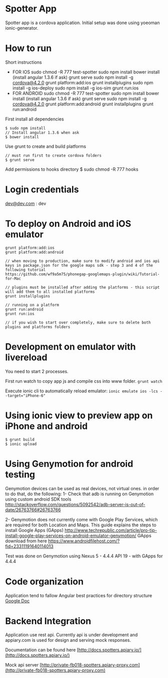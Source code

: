 Spotter App
===========
Spotter app is a cordova application. Initial setup was done using yoeoman ionic-generator. 

How to run 
===========

Short instructions
-  FOR IOS
      sudo chmod -R 777 test-spotter
      sudo npm install
      bower install
      (install angular 1.3.6 if ask)
      grunt serve
      sudo npm install -g cordova@4.2.0
      grunt platform:add:ios
      grunt installplugins
      sudo npm install -g ios-deploy
      sudo npm install -g ios-sim
      grunt run:ios
- FOR ANDROID
      sudo chmod -R 777 test-spotter
      sudo npm install
      bower install
      (install angular 1.3.6 if ask)
      grunt serve
      sudo npm install -g cordova@4.2.0
      grunt platform:add:android
      grunt installplugins
      grunt run:android

First install all dependencies

    $ sudo npm install
    // Install angular 1.3.6 when ask
    $ bower install
 
Use grunt to create and build platforms

	// must run first to create cordova folders
    $ grunt serve

Add permissions to hooks directory
	$ sudo chmod -R 777 hooks

Login credentials
=================

  dev@dev.com : dev

To deploy on Android and iOS emulator
=============================

	grunt platform:add:ios
	grunt platform:add:android
	
	// when moving to production, make sure to modify android and ios api keys in package.json for the google maps sdk - step 3 and 4 of the following tutorial 
	https://github.com/wf9a5m75/phonegap-googlemaps-plugin/wiki/Tutorial-for-Mac
	
	// plugins must be installed after adding the platforms - this script will add them to all installed platforms
	grunt installplugins
	
	// running on a platform
	grunt run:android
	grunt run:ios	
	
	// if you wish to start over completely, make sure to delete both plugins and platforms folders
	
Development on emulator with livereload
=======================================
	
You need to start 2 processes. 

First run watch to copy app js and compile css into www folder. `grunt watch`

Execute ionic cli to automatically reload emulator: `ionic emulate ios -lcs --target="iPhone-6"`
	
Using ionic view to preview app on iPhone and android
=====================================================

    $ grunt build
    $ ionic upload  
   
Using Genymotion for android testing
====================================

Genymotion devices can be used as real devices, not virtual ones.
in order to do that, do the following:
1- Check that adb is running on Genymotion using custom android SDK tools
http://stackoverflow.com/questions/5092542/adb-server-is-out-of-date/26763766#26763766

2- Genymotion does not currently come with Google Play Services, which are required for both Location and Maps.
This guide explains the steps to install Google Apps (GApps)
http://www.techrepublic.com/article/pro-tip-install-google-play-services-on-android-emulator-genymotion/
GApps download from here https://www.androidfilehost.com/?fid=23311191640114013

Test was done on Genymotion using Nexus 5 - 4.4.4 API 19 - with GApps for 4.4.4    
   
   
Code organization
=================
Application tend to fallow Angular best practices for directory structure [Google Doc](https://docs.google.com/document/d/1XXMvReO8-Awi1EZXAXS4PzDzdNvV6pGcuaF4Q9821Es/pub)

Backend Integration
===================

Application use rest api. Currently api is under development and appiary.com is used for design and serving mock responses. 

Documentation can be found here [http://docs.spotters.apiary.io/](http://docs.spotters.apiary.io/)

Mock api server [http://private-fb018-spotters.apiary-proxy.com](http://private-fb018-spotters.apiary-proxy.com)





   
